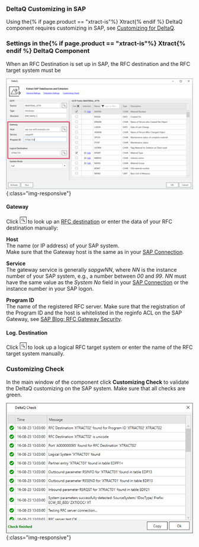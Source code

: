 

### DeltaQ Customizing in SAP

Using the{% if page.product == "xtract-is"%} Xtract{% endif %} DeltaQ component requires customizing in SAP, see [Customizing for DeltaQ](../sap-customizing/customizing-for-deltaq).

### Settings in the{% if page.product == "xtract-is"%} Xtract{% endif %} DeltaQ Component

When an RFC Destination is set up in SAP, the RFC destination and the RFC target system must be 

![deltaq-tech-settings](/img/content/deltaq-tech-settings.png){:class="img-responsive"}

#### Gateway

Click ![magnifying-glass](/img/content/icons/magnifying-glass.png) to look up an [RFC destination](../sap-customizing/customizing-for-deltaq) or enter the data of your RFC destination manually:

**Host**<br>The name (or IP address) of your SAP system. <br>
Make sure that the Gateway host is the same as in your [SAP Connection](../getting-started/sap-connection).

**Service**<br>The gateway service is generally *sapgwNN*, where *NN* is the instance number of your SAP system, e.g., a number between *00* and *99*.
*NN* must have the same value as the *System No* field in your [SAP Connection](../getting-started/sap-connection) or the instance number in your SAP logon. 

**Program ID**<br>The name of the registered RFC server.
Make sure that the registration of the Program ID and the host is whitelisted in the reginfo ACL on the SAP Gateway, see [SAP Blog: RFC Gateway Security](https://blogs.sap.com/2021/01/26/rfc-gateway-security-part-1-basic-understanding/).

#### Log. Destination
Click ![magnifying-glass](/img/content/icons/magnifying-glass.png) to look up a logical RFC target system or enter the name of the RFC target system manually.

### Customizing Check

In the main window of the component click **Customizing Check** to validate the DeltaQ customizing on the SAP system.
Make sure that all checks are green. 

![customizing-check-successful](/img/content/customizing-check-successfull.png){:class="img-responsive"}